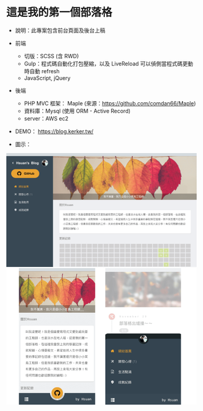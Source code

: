 # 這是我的第一個部落格
+ 說明：此專案包含前台頁面及後台上稿
+ 前端
  + 切版：SCSS (含 RWD)
  + Gulp：程式碼自動化打包壓縮，以及 LiveReload 可以偵側當程式碼更動時自動 refresh
  + JavaScript, jQuery
+ 後端
  + PHP MVC 框架： Maple (來源：https://github.com/comdan66/Maple)
  + 資料庫：Mysql (使用 ORM - Active Record)
  + server：AWS ec2
  
+ DEMO： https://blog.kerker.tw/ 
+ 圖示：

<img src='asset/img/readme2.png' width='700'>

<img src='asset/img/readme1.png' width='700'>
